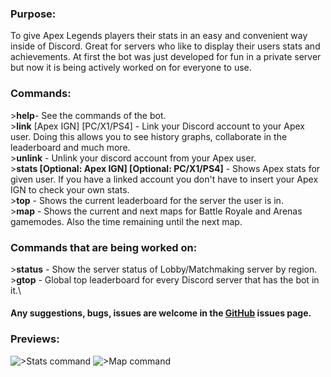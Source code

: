 ### Purpose:
To give Apex Legends players their stats in an easy and convenient way inside of Discord. Great for servers who like to display their users stats and achievements. At first the bot was just developed for fun in a private server but now it is being actively worked on for everyone to use.

### Commands: 
\>**help**- See the commands of the bot. <br />
\>**link** [Apex IGN] [PC/X1/PS4] - Link your Discord account to your Apex user. Doing this allows you to see history graphs, collaborate in the leaderboard and much more. <br />
\>**unlink** - Unlink your discord account from your Apex user.<br />
\>**stats [Optional: Apex IGN] [Optional: PC/X1/PS4]** - Shows Apex stats for given user. If you have a linked account you don't have to insert your Apex IGN to check your own stats. <br />
\>**top** - Shows the current leaderboard for the server the user is in. <br />
\>**map** - Shows the current and next maps for Battle Royale and Arenas gamemodes. Also the time remaining until the next map. <br />

### Commands that are being worked on:
\>**status** - Show the server status of Lobby/Matchmaking server by region. <br />
\>**gtop** - Global top leaderboard for every Discord server that has the bot in it.\ <br />

#### Any suggestions, bugs, issues are welcome in the [GitHub](https://github.com/muumif/Edgy-Loba/issues) issues page.

### Previews:
![>Stats command](https://muumi.xyz/Preview1.PNG ">stats")
![>Map command](https://muumi.xyz/Preview2.PNG ">map")
